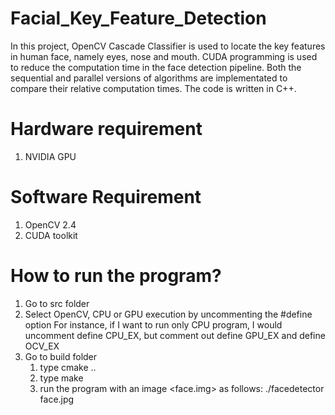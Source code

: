 # Facial_Key_Feature_Detection
In this project, OpenCV Cascade Classifier is used to locate the key features
in human face, namely eyes, nose and mouth. CUDA programming is 
used to reduce the computation time in the face detection pipeline.
Both the sequential and parallel versions of algorithms are 
implementated to compare their relative computation times.
The code is written in C++.

# Hardware requirement
1. NVIDIA GPU

# Software Requirement
1. OpenCV 2.4
2. CUDA toolkit

# How to run the program?
1. Go to src folder
2. Select OpenCV, CPU or GPU execution by uncommenting the #define option
   For instance, if I want to run only CPU program, I would uncomment 
   define CPU_EX, but comment out define GPU_EX and define OCV_EX
3. Go to build folder
	1. type cmake ..
	2. type make
	3. run the program with an image <face.img> as follows:
		./facedetector face.jpg  
